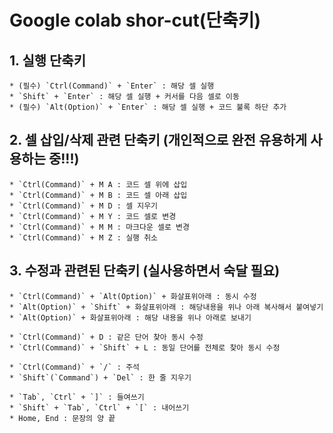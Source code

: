 # Google colab shor-cut(단축키)

## 1. 실행 단축키
    * (필수) `Ctrl(Command)` + `Enter` : 해당 셀 실행
    * `Shift` + `Enter` : 해당 셀 실행 + 커서를 다음 셀로 이동
    * (필수) `Alt(Option)` + `Enter` : 해당 셀 실행 + 코드 불록 하단 추가


## 2. 셀 삽입/삭제 관련 단축키 (개인적으로 완전 유용하게 사용하는 중!!!)
    * `Ctrl(Command)` + M A : 코드 셀 위에 삽입
    * `Ctrl(Command)` + M B : 코드 셀 아래 삽입
    * `Ctrl(Command)` + M D : 셀 지우기
    * `Ctrl(Command)` + M Y : 코드 셀로 변경
    * `Ctrl(Command)` + M M : 마크다운 셀로 변경
    * `Ctrl(Command)` + M Z : 실행 취소

## 3. 수정과 관련된 단축키 (실사용하면서 숙달 필요)
    * `Ctrl(Command)` + `Alt(Option)` + 화살표위아래 : 동시 수정
    * `Alt(Option)` + `Shift` + 화살표위아래 : 해당내용을 위나 아래 복사해서 붙여넣기
    * `Alt(Option)` + 화살표위아래 : 해당 내용을 위나 아래로 보내기

    * `Ctrl(Command)` + D : 같은 단어 찾아 동시 수정
    * `Ctrl(Command)` + `Shift` + L : 동일 단어를 전체로 찾아 동시 수정

    * `Ctrl(Command)` + `/` : 주석
    * `Shift`(`Command`) + `Del` : 한 줄 지우기

    * `Tab`, `Ctrl` + `]` : 들여쓰기
    * `Shift` + `Tab`, `Ctrl` + `[` : 내어쓰기
    * Home, End : 문장의 양 끝